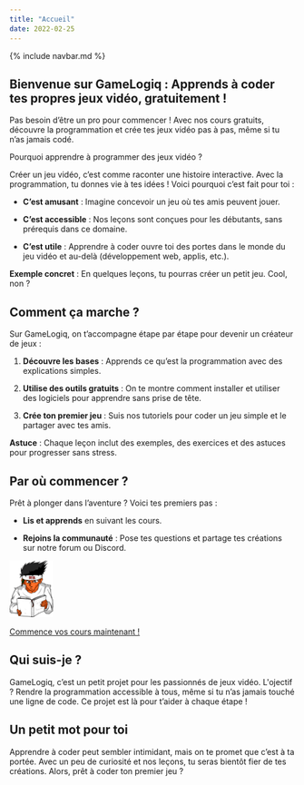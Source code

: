 ```yaml
---
title: "Accueil"
date: 2022-02-25
---
```

{% include navbar.md %}

## Bienvenue sur GameLogiq : Apprends à coder tes propres jeux vidéo, gratuitement !

Pas besoin d’être un pro pour commencer ! Avec nos cours gratuits, découvre la programmation et crée tes jeux vidéo pas à pas, même si tu n’as jamais codé.

Pourquoi apprendre à programmer des jeux vidéo ?

Créer un jeu vidéo, c’est comme raconter une histoire interactive. Avec la programmation, tu donnes vie à tes idées ! Voici pourquoi c’est fait pour toi :

- **C’est amusant** : Imagine concevoir un jeu où tes amis peuvent jouer.

- **C’est accessible** : Nos leçons sont conçues pour les débutants, sans prérequis dans ce domaine.

- **C’est utile** : Apprendre à coder ouvre toi des portes dans le monde du jeu vidéo et au-delà (développement web, applis, etc.).

**Exemple concret** : En quelques leçons, tu pourras créer un petit jeu. Cool, non ?

## Comment ça marche ?

Sur GameLogiq, on t’accompagne étape par étape pour devenir un créateur de jeux :

1. **Découvre les bases** : Apprends ce qu’est la programmation avec des explications simples.

3. **Utilise des outils gratuits** : On te montre comment installer et utiliser des logiciels pour apprendre sans prise de tête.

5. **Crée ton premier jeu** : Suis nos tutoriels pour coder un jeu simple et le partager avec tes amis.

**Astuce** : Chaque leçon inclut des exemples, des exercices et des astuces pour progresser sans stress.

## Par où commencer ?

Prêt à plonger dans l’aventure ? Voici tes premiers pas :

- **Lis et apprends** en suivant les cours.

- **Rejoins la communauté** : Pose tes questions et partage tes créations sur notre forum ou Discord.

![](images/Perso_cours_mini_100pxheight.png)

[Commence vos cours maintenant !](cours/index.md)


## Qui suis-je ?

GameLogiq, c’est un petit projet pour les passionnés de jeux vidéo.
L'ojectif ? Rendre la programmation accessible à tous, même si tu n’as jamais touché une ligne de code. Ce projet est là pour t’aider à chaque étape !

## Un petit mot pour toi

Apprendre à coder peut sembler intimidant, mais on te promet que c’est à ta portée. Avec un peu de curiosité et nos leçons, tu seras bientôt fier de tes créations. Alors, prêt à coder ton premier jeu ?